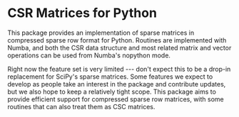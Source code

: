 # CSR Matrices for Python

This package provides an implementation of sparse matrices in compressed sparse
row format for Python. Routines are implemented with Numba, and both the CSR
data structure and most related matrix and vector operations can be used from
Numba's nopython mode.

Right now the feature set is very limited --- don't expect this to be a drop-in
replacement for SciPy's sparse matrices.  Some features we expect to develop as
people take an interest in the package and contribute updates, but we also hope
to keep a relatively tight scope.  This package aims to provide efficient support
for compressed sparse row matrices, with some routines that can also treat them
as CSC matrices.
